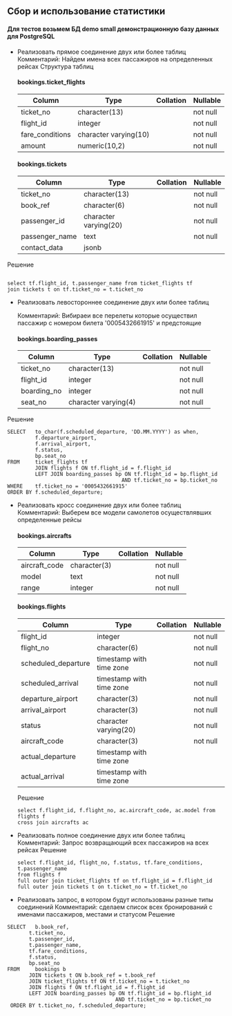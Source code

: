 ## Сбор и использование статистики

#### Для тестов возьмем БД demo small демонстрационную базу данных для PostgreSQL

* Реализовать прямое соединение двух или более таблиц
  Комментарий: Найдем имена всех пассажиров на определенных рейсах
  Структура таблиц 
  #### bookings.ticket_flights
  
  |     Column      |         Type          | Collation | Nullable |
  |-----------------|-----------------------|-----------|----------|
  | ticket_no       | character(13)         |           | not null |
  | flight_id       | integer               |           | not null |
  | fare_conditions | character varying(10) |           | not null |
  | amount          | numeric(10,2)         |           | not null |
  
  #### bookings.tickets
  
  |      Column     |         Type          | Collation | Nullable |
  | ----------------|-----------------------|-----------|----------|
  | ticket_no      | character(13)         |           | not null |
  | book_ref       | character(6)          |           | not null |
  | passenger_id   | character varying(20) |           | not null |
  | passenger_name | text                  |           | not null |
  | contact_data   | jsonb                 |           |          |

 Решение
```

select tf.flight_id, t.passenger_name from ticket_flights tf
join tickets t on tf.ticket_no = t.ticket_no 

```

* Реализовать левостороннее
  соединение двух или более таблиц
  
  Комментарий: Вибираеи все перелеты которые осуществил пассажир с номером билета '0005432661915' и предстоящие
  
  #### bookings.boarding_passes
  
   |    Column    |         Type         | Collation | Nullable |
   |-------------|----------------------|-----------|----------|
   | ticket_no   | character(13)        |           | not null |
   | flight_id   | integer              |           | not null |
   | boarding_no | integer              |           | not null |
   | seat_no     | character varying(4) |           | not null |

 Решение
 
```
SELECT   to_char(f.scheduled_departure, 'DD.MM.YYYY') as when,
         f.departure_airport,
         f.arrival_airport,
         f.status,
         bp.seat_no
FROM     ticket_flights tf
         JOIN flights f ON tf.flight_id = f.flight_id
         LEFT JOIN boarding_passes bp ON tf.flight_id = bp.flight_id
                                     AND tf.ticket_no = bp.ticket_no
WHERE    tf.ticket_no = '0005432661915'
ORDER BY f.scheduled_departure;

```

* Реализовать кросс соединение двух или более таблиц
  Комментарий: Выберем все модели самолетов осуществлявших определенные рейсы
  
  #### bookings.aircrafts
  
   | Column     |     Type     | Collation | Nullable | 
   |--------------|--------------|-----------|----------|
   | aircraft_code | character(3) |           | not null |
   | model         | text         |           | not null |
   | range         | integer      |           | not null |

  #### bookings.flights
  |         Column        |           Type           | Collation | Nullable |
  |---------------------|--------------------------|-----------|----------|
  | flight_id           | integer                  |           | not null | 
  | flight_no           | character(6)             |           | not null |
  | scheduled_departure | timestamp with time zone |           | not null |
  | scheduled_arrival   | timestamp with time zone |           | not null |
  |  departure_airport   | character(3)             |           | not null |
  |  arrival_airport     | character(3)             |           | not null |
  | status              | character varying(20)    |           | not null |
  | aircraft_code       | character(3)             |           | not null |
  | actual_departure    | timestamp with time zone |           |          |
  | actual_arrival      | timestamp with time zone |           |          |
 
  Решение
  ```
  select f.flight_id, f.flight_no, ac.aircraft_code, ac.model from flights f 
  cross join aircrafts ac
  ```

* Реализовать полное соединение двух или более таблиц
  Комментарий: Запрос возвращающий всех пассажиров на всех рейсах
  Решение
  ```
  select f.flight_id, flight_no, f.status, tf.fare_conditions, t.passenger_name
  from flights f 
  full outer join ticket_flights tf on tf.flight_id = f.flight_id 
  full outer join tickets t on t.ticket_no = tf.ticket_no 
  ```

 * Реализовать запрос, в котором будут использованы
   разные типы соединений
   Комментарий: сделаем список всех бронирований с именами пассажиров, местами и статусом
   Решение
  ```
  SELECT   b.book_ref,
         t.ticket_no,
         t.passenger_id,
         t.passenger_name,
         tf.fare_conditions,
         f.status,
         bp.seat_no
  FROM     bookings b
         JOIN tickets t ON b.book_ref = t.book_ref
         JOIN ticket_flights tf ON tf.ticket_no = t.ticket_no
         JOIN flights f ON tf.flight_id = f.flight_id
         LEFT JOIN boarding_passes bp ON tf.flight_id = bp.flight_id
                                     AND tf.ticket_no = bp.ticket_no
   ORDER BY t.ticket_no, f.scheduled_departure;
  ```
